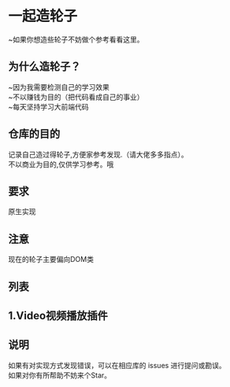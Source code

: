 # 一起造轮子
~如果你想造些轮子不妨做个参考看看这里。
<br/>
## 为什么造轮子？
~因为我需要检测自己的学习效果
<br/>
~不以赚钱为目的（把代码看成自己的事业）
<br/>
~每天坚持学习大前端代码
<br/>
## 仓库的目的
记录自己造过得轮子,方便家参考发现.（请大佬多多指点）。
<br/>
不以商业为目的,仅供学习参考。哦
<br/>
## 要求
原生实现
<br/>
## 注意
现在的轮子主要偏向DOM类
<br/>
## 列表
## 1.Video视频播放插件
## 说明
如果有对实现方式发现错误，可以在相应库的 issues 进行提问或勘误。
<br/>
如果对你有所帮助不妨来个Star。
<br/>
